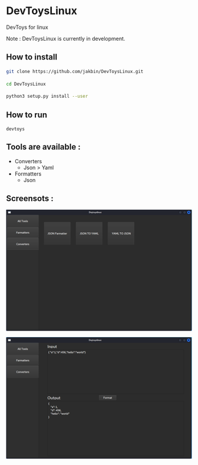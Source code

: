# DevToysLinux

DevToys for linux

Note : DevToysLinux is currently in development.

## How to install

```sh
git clone https://github.com/jakbin/DevToysLinux.git

cd DevToysLinux

python3 setup.py install --user
```

## How to run
```
devtoys
```

## Tools are available :

- Converters
    - Json > Yaml
- Formatters
    - Json

## Screensots :

![devtoys](screenshots/devtoys_home.png)

![devtoys json format](screenshots/devtoys_jsonFormat.png)
